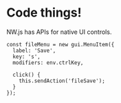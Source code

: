 # Code things!
NW.js has APIs for native UI controls.
```
const fileMenu = new gui.MenuItem({
  label: 'Save',
  key: 's',
  modifiers: env.ctrlKey,

  click() {
    this.sendAction('fileSave');
  }
});
```
